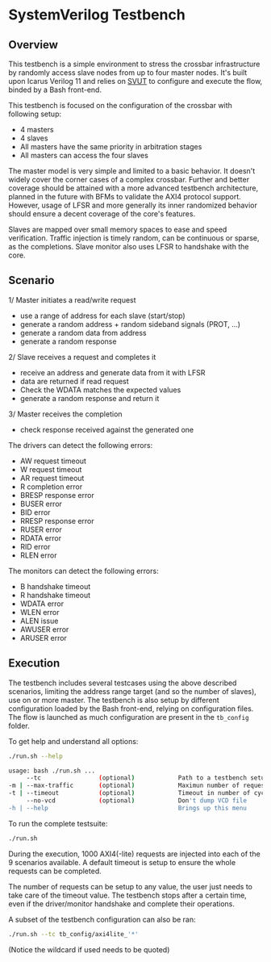 # SystemVerilog Testbench

## Overview

This testbench is a simple environment to stress the crossbar infrastructure
by randomly access slave nodes from up to four master nodes. It's built upon
Icarus Verilog 11 and relies on
[SVUT](https://github.com/dpretet/svut) to configure and execute the flow,
binded by a Bash front-end.

This testbench is focused on the configuration of the crossbar with
following setup:

- 4 masters
- 4 slaves
- All masters have the same priority in arbitration stages
- All masters can access the four slaves

The master model is very simple and limited to a basic behavior. It doesn't
widely cover the corner cases of a complex crossbar. Further and better
coverage should be attained with a more advanced testbench architecture,
planned in the future with BFMs to validate the AXI4 protocol support. However,
usage of LFSR and more generally its inner randomized behavior should ensure
a decent coverage of the core's features.

Slaves are mapped over small memory spaces to ease and speed verification.
Traffic injection is timely random, can be continuous or sparse, as the
completions. Slave monitor also uses LFSR to handshake with the core.

## Scenario

1/ Master initiates a read/write request
- use a range of address for each slave (start/stop)
- generate a random address + random sideband signals (PROT, ...)
- generate a random data from address
- generate a random response

2/ Slave receives a request and completes it

- receive an address and generate data from it with LFSR
- data are returned if read request
- Check the WDATA matches the expected values
- generate a random response and return it

3/ Master receives the completion

- check response received against the generated one


The drivers can detect the following errors:

- AW request timeout
- W request timeout
- AR request timeout
- R completion error
- BRESP response error
- BUSER error
- BID error
- RRESP response error
- RUSER error
- RDATA error
- RID error
- RLEN error

The monitors can detect the following errors:

- B handshake timeout
- R handshake timeout
- WDATA error
- WLEN error
- ALEN issue
- AWUSER error
- ARUSER error


## Execution

The testbench includes several testcases using the above described scenarios,
limiting the address range target (and so the number of slaves), use on or more
master. The testbench is also setup by different configuration loaded by the
Bash front-end, relying on configuration files. The flow is launched as much
configuration are present in the `tb_config` folder.

To get help and understand all options:

```bash
./run.sh --help

usage: bash ./run.sh ...
     --tc                (optional)            Path to a testbench setup (located in tb_config)
-m | --max-traffic       (optional)            Maximun number of requests injected by the drivers
-t | --timeout           (optional)            Timeout in number of cycles (10000 by default)
     --no-vcd            (optional)            Don't dump VCD file
-h | --help                                    Brings up this menu

```
To run the complete testsuite:

```bash
./run.sh
```
During the execution, 1000 AXI4(-lite) requests are injected into each of the 9 scenarios available.
A default timeout is setup to ensure the whole requests can be completed.

The number of requests can be setup to any value, the user just needs to take
care of the timeout value. The testbench stops after a certain time, even if
the driver/monitor handshake and complete their operations.

A subset of the testbench configuration can also be ran:

```bash
./run.sh --tc tb_config/axi4lite_'*'
```

(Notice the wildcard if used needs to be quoted)
